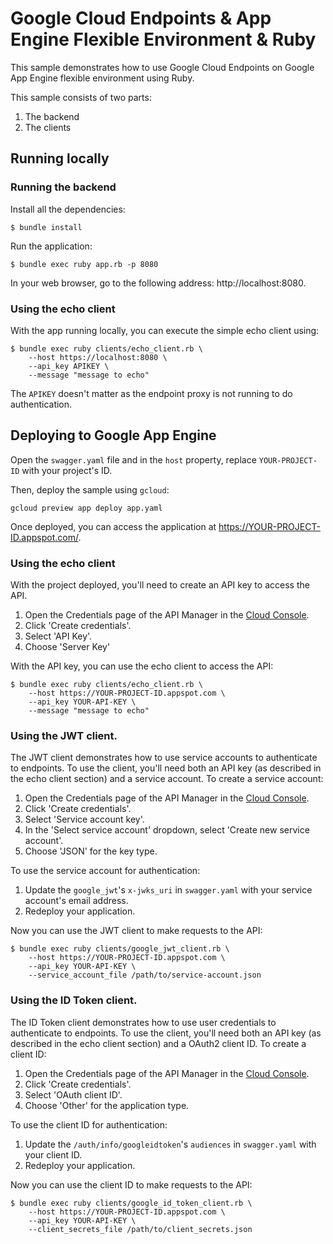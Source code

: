 # Google Cloud Endpoints & App Engine Flexible Environment & Ruby

This sample demonstrates how to use Google Cloud Endpoints on
Google App Engine flexible environment using Ruby.

This sample consists of two parts:

1. The backend
2. The clients

## Running locally

### Running the backend

Install all the dependencies:

    $ bundle install

Run the application:

    $ bundle exec ruby app.rb -p 8080

In your web browser, go to the following address: http://localhost:8080.

### Using the echo client

With the app running locally, you can execute the simple echo client using:

    $ bundle exec ruby clients/echo_client.rb \
        --host https://localhost:8080 \
        --api_key APIKEY \
        --message "message to echo"

The `APIKEY` doesn't matter as the endpoint proxy is not running to do authentication.

## Deploying to Google App Engine

Open the `swagger.yaml` file and in the `host` property, replace
`YOUR-PROJECT-ID` with your project's ID.

Then, deploy the sample using `gcloud`:

    gcloud preview app deploy app.yaml

Once deployed, you can access the application at https://YOUR-PROJECT-ID.appspot.com/.

### Using the echo client

With the project deployed, you'll need to create an API key to access the API.

1. Open the Credentials page of the API Manager in the [Cloud Console](https://console.cloud.google.com/apis/credentials).
2. Click 'Create credentials'.
3. Select 'API Key'.
4. Choose 'Server Key'

With the API key, you can use the echo client to access the API:

    $ bundle exec ruby clients/echo_client.rb \
        --host https://YOUR-PROJECT-ID.appspot.com \
        --api_key YOUR-API-KEY \
        --message "message to echo"

### Using the JWT client.

The JWT client demonstrates how to use service accounts to authenticate to endpoints. To use the client, you'll need both an API key (as described in the echo client section) and a service account. To create a service account:

1. Open the Credentials page of the API Manager in the [Cloud Console](https://console.cloud.google.com/apis/credentials).
2. Click 'Create credentials'.
3. Select 'Service account key'.
4. In the 'Select service account' dropdown, select 'Create new service account'.
5. Choose 'JSON' for the key type.

To use the service account for authentication:

1. Update the `google_jwt`'s `x-jwks_uri` in `swagger.yaml` with your service account's email address.
2. Redeploy your application.

Now you can use the JWT client to make requests to the API:

    $ bundle exec ruby clients/google_jwt_client.rb \
        --host https://YOUR-PROJECT-ID.appspot.com \
        --api_key YOUR-API-KEY \
        --service_account_file /path/to/service-account.json

### Using the ID Token client.

The ID Token client demonstrates how to use user credentials to authenticate to endpoints. To use the client, you'll need both an API key (as described in the echo client section) and a OAuth2 client ID. To create a client ID:

1. Open the Credentials page of the API Manager in the [Cloud Console](https://console.cloud.google.com/apis/credentials).
2. Click 'Create credentials'.
3. Select 'OAuth client ID'.
4. Choose 'Other' for the application type.

To use the client ID for authentication:

1. Update the `/auth/info/googleidtoken`'s `audiences` in `swagger.yaml` with your client ID.
2. Redeploy your application.

Now you can use the client ID to make requests to the API:

    $ bundle exec ruby clients/google_id_token_client.rb \
        --host https://YOUR-PROJECT-ID.appspot.com \
        --api_key YOUR-API-KEY \
        --client_secrets_file /path/to/client_secrets.json
